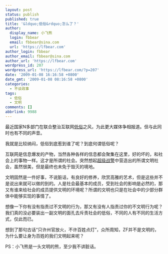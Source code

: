 ```yaml
---
layout: post
status: publish
published: true
title: '&ldquo;低俗&rdquo;怎么了？'
author:
  display_name: 小飞熊
  login: fbbear
  email: fbbear@sina.com
  url: 'https://lfbear.com'
author_login: fbbear
author_email: fbbear@sina.com
author_url: 'https://lfbear.com'
wordpress_id: 207
wordpress_url: 'https://lfbear.com/?p=207'
date: '2009-01-08 16:16:58 +0800'
date_gmt: '2009-01-08 08:16:58 +0800'
categories:
  - 不谈政事
tags:
  - 低俗
  - 文明
comments: []
abbrlink: 9988
---
```

<p>最近国家N多部门在联合整治互联网<a title="百度知道" href="http://baike.baidu.com/view/375263.html" target="_blank">低俗</a>之风，为此更大媒体争相报道。但与此同时也有不同的声音。<!--more--></p>
<p>我就是比较纳闷，低俗到底惹到谁了呢？到底何谓低俗呢？</p>
<p>互联网是信息爆发的产物，当然各种各样的信息都会聚集在这里，好的坏的，和社会上的事物一样。这才是所谓的社会。突然想起<a title="百度知道" href="http://baike.baidu.com/view/195589.htm" target="_blank">超级战警</a>中营造出的所谓文明社会，虽然很美，但是最终也未免于毁灭的境地。</p>
<p>文明固然是一件好事，不说脏话，有良好的修养，欣赏高雅的艺术，但是这些并不是说出来就可以做的到的。人是社会最基本的成员，受到社会的影响是必然的，那又有谁来给社会的成员提供文明的环境呢？所谓的文明也只是在社会中的少部分群体中能够实现的事情了。</p>
<p>想像一下你有没有指责过不文明的行为，那又有没有人指责过你的不文明行为呢？我们真的没必要装出一副文明的面孔去斥责社会的低俗，不同的人有不同的生活方式，仅此而已。</p>
<p>想到了那句古话&ldquo;只许州官放火，不许百姓点灯&rdquo;，众所周知，ZF并不是文明的，为什么要让身为百姓的我们文明起来呢？</p>
<p>PS：小飞熊是一头文明的熊，至少我不讲脏话。</p>
